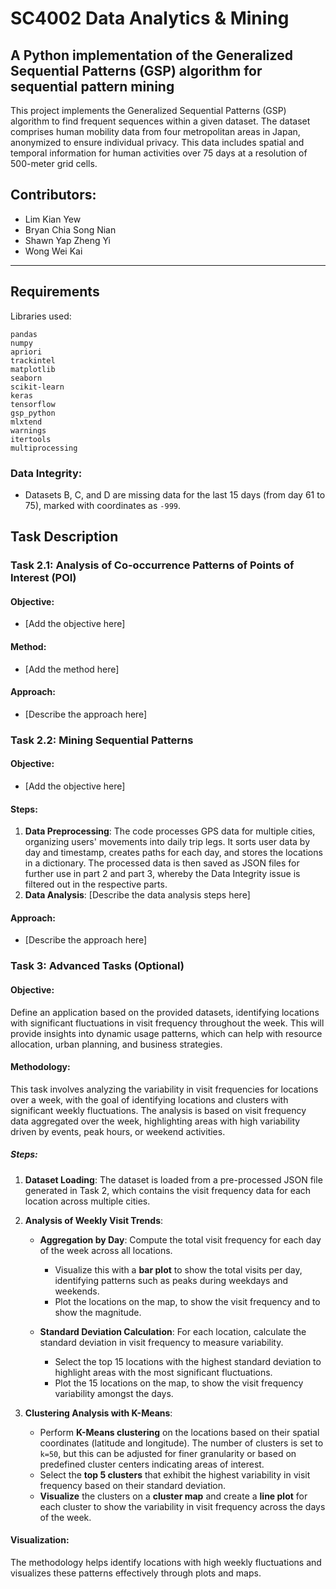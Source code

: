 # SC4002 Data Analytics & Mining 

## A Python implementation of the Generalized Sequential Patterns (GSP) algorithm for sequential pattern mining

This project implements the Generalized Sequential Patterns (GSP) algorithm to find frequent sequences within a given
dataset. The dataset comprises human mobility data from four metropolitan areas in Japan, anonymized to ensure individual privacy. 
This data includes spatial and temporal information for human activities over 75 days at a resolution of 500-meter grid cells.

## Contributors:
- Lim Kian Yew
- Bryan Chia Song Nian
- Shawn Yap Zheng Yi
- Wong Wei Kai
---

## Requirements

Libraries used:
```
pandas
numpy
apriori
trackintel
matplotlib
seaborn
scikit-learn
keras
tensorflow
gsp_python
mlxtend
warnings
itertools
multiprocessing
```

### Data Integrity:
- Datasets B, C, and D are missing data for the last 15 days (from day 61 to 75), marked with coordinates as `-999`.

## Task Description

### Task 2.1: Analysis of Co-occurrence Patterns of Points of Interest (POI)
#### Objective:
- [Add the objective here]

#### Method:
- [Add the method here]

#### Approach:
- [Describe the approach here]

### Task 2.2: Mining Sequential Patterns
#### Objective:
- [Add the objective here]

#### Steps:
1. **Data Preprocessing**: 
The code processes GPS data for multiple cities, organizing users' movements into daily trip legs.
It sorts user data by day and timestamp, creates paths for each day, and stores the locations in a dictionary.
The processed data is then saved as JSON files for further use in part 2 and part 3, whereby the Data Integrity issue is filtered out in the respective parts.
3. **Data Analysis**: [Describe the data analysis steps here]

#### Approach:
- [Describe the approach here]

### Task 3: Advanced Tasks (Optional)
#### Objective:
Define an application based on the provided datasets, identifying locations with significant fluctuations in visit frequency throughout the week. This will provide insights into dynamic usage patterns, which can help with resource allocation, urban planning, and business strategies.

#### Methodology:
This task involves analyzing the variability in visit frequencies for locations over a week, with the goal of identifying locations and clusters with significant weekly fluctuations. The analysis is based on visit frequency data aggregated over the week, highlighting areas with high variability driven by events, peak hours, or weekend activities.

##### Steps:
1. **Dataset Loading**:
   The dataset is loaded from a pre-processed JSON file generated in Task 2, which contains the visit frequency data for each location across multiple cities.

2. **Analysis of Weekly Visit Trends**:
   - **Aggregation by Day**: Compute the total visit frequency for each day of the week across all locations.
     - Visualize this with a **bar plot** to show the total visits per day, identifying patterns such as peaks during weekdays and weekends.
     - Plot the locations on the map, to show the visit frequency and to show the magnitude.

   - **Standard Deviation Calculation**: For each location, calculate the standard deviation in visit frequency to measure variability.
     - Select the top 15 locations with the highest standard deviation to highlight areas with the most significant fluctuations.
     - Plot the 15 locations on the map, to show the visit frequency variability amongst the days.

3. **Clustering Analysis with K-Means**:
   - Perform **K-Means clustering** on the locations based on their spatial coordinates (latitude and longitude). The number of clusters is set to `k=50`, but this can be adjusted for finer granularity or based on predefined cluster centers indicating areas of interest.
   - Select the **top 5 clusters** that exhibit the highest variability in visit frequency based on their standard deviation.
   - **Visualize** the clusters on a **cluster map** and create a **line plot** for each cluster to show the variability in visit frequency across the days of the week.
#### Visualization:
The methodology helps identify locations with high weekly fluctuations and visualizes these patterns effectively through plots and maps.
